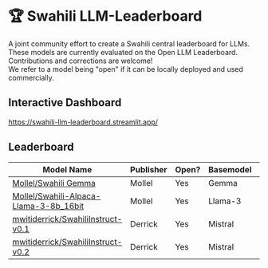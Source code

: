# 🏆 Swahili LLM-Leaderboard

A joint community effort to create a Swahili central leaderboard for LLMs. These models are currently evaluated on the Open LLM Leaderboard. Contributions and corrections are welcome! <br>
We refer to a model being "open" if it can be locally deployed and used commercially.

## Interactive Dashboard

https://swahili-llm-leaderboard.streamlit.app/ <br>


## Leaderboard

| Model Name | Publisher| Open? | Basemodel |Average| ARC| HellaSwag| MMLU| TruthfulQA|Winogrande|GSM8K|
| ----------------------------------------------------------------------------------------------------------- | ------------------- | ----- | ----- |------------------------------------------------ | ------------------------------------------------------------------------- | ------------------------------------------------------------------ | --------------------------------------------------------------- | ------------------------------------------------------------------------------- | --------------------------------------------- | --------------------------------------------------------------- |
| [Mollel/Swahili Gemma](https://huggingface.co/Mollel/Swahili_Gemma)| Mollel| Yes|Gemma|61.32|58.96|76.4 |61.02| 52.1|75.61|43.82|
| [Mollel/Swahili-Alpaca-Llama-3-8b_16bit](https://huggingface.co/Mollel/Swahili-Alpaca-Llama-3-8b_16bit)| Mollel| Yes|Llama-3|60.97|57.25|78.03|63.97| 50.13|76.87|39.58|
| [mwitiderrick/SwahiliInstruct-v0.1](https://huggingface.co/mwitiderrick/SwahiliInstruct-v0.1)| Derrick| Yes|Mistral|58.92|57.59|80.92 |57| 58.08|74.66|25.25|
| [mwitiderrick/SwahiliInstruct-v0.2](https://huggingface.co/mwitiderrick/SwahiliInstruct-v0.2)| Derrick| Yes|Mistral|54.25|55.2|78.22|50.3|57.08|73.24|11.45|

